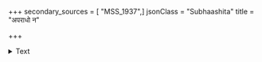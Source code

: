 +++
secondary_sources = [ "MSS_1937",]
jsonClass = "Subhaashita"
title = "अपराधो न"

+++

<details><summary>Text</summary>

अपराधो न मेऽस्तीति नैतद् विश्वासकारणम्।  
विद्यते हि नृशंसेभ्यो भयं गुणवतामपि॥
</details>
